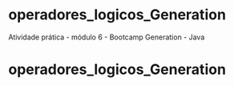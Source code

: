 # operadores_logicos_Generation
Atividade prática - módulo 6 - Bootcamp Generation - Java
# operadores_logicos_Generation
